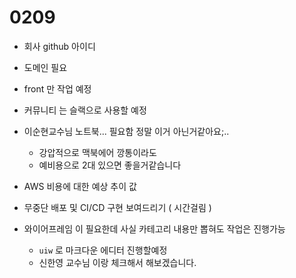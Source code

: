 # 0209



- 회사 github 아이디
- 도메인 필요
- front 만 작업 예정 
- 커뮤니티 는 슬랙으로 사용할 예정
- 이순현교수님 노트북... 필요함 정말 이거 아닌거같아요;..
  - 강압적으로 맥북에어 깡통이라도 
  - 예비용으로 2대 있으면 좋을거같습니다 

- AWS 비용에 대한 예상 추이 값
- 무중단 배포 및 CI/CD 구현 보여드리기 ( 시간걸림 )
- 와이어프레임 이 필요한데 사실 카테고리 내용만 뽑혀도 작업은 진행가능
  - `uiw` 로 마크다운 에디터 진행할예정
  - 신한영 교수님 이랑 체크해서 해보겠습니다. 





























